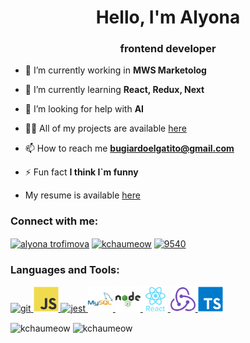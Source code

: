 <h1 align="center">Hello, I'm Alyona</h1>
<h3 align="center">frontend developer</h3>

- 🔭 I’m currently working in **MWS Marketolog**

- 🌱 I’m currently learning **React, Redux, Next**

- 🤝 I’m looking for help with **AI**

- 👨‍💻 All of my projects are available [here](https://github.com/kchaumeow?tab=repositories)

- 📫 How to reach me **bugiardoelgatito@gmail.com**

- ⚡ Fun fact **I think I`m funny**

- My resume is available [here](https://tula.hh.ru/resume/a3887878ff096b62c70039ed1f6a5676625a33)

<h3 align="left">Connect with me:</h3>
<p align="left">
<a href="https://kaggle.com/alyona trofimova" target="blank"><img align="center" src="https://raw.githubusercontent.com/rahuldkjain/github-profile-readme-generator/master/src/images/icons/Social/kaggle.svg" alt="alyona trofimova" height="30" width="40" /></a>
<a href="https://www.leetcode.com/kchaumeow" target="blank"><img align="center" src="https://raw.githubusercontent.com/rahuldkjain/github-profile-readme-generator/master/src/images/icons/Social/leet-code.svg" alt="kchaumeow" height="30" width="40" /></a>
<a href="https://discord.gg/9540" target="blank"><img align="center" src="https://raw.githubusercontent.com/rahuldkjain/github-profile-readme-generator/master/src/images/icons/Social/discord.svg" alt="9540" height="30" width="40" /></a>
</p>

<h3 align="left">Languages and Tools:</h3>
<p align="left"> <a href="https://git-scm.com/" target="_blank" rel="noreferrer"> <img src="https://www.vectorlogo.zone/logos/git-scm/git-scm-icon.svg" alt="git" width="40" height="40"/> </a> <a href="https://developer.mozilla.org/en-US/docs/Web/JavaScript" target="_blank" rel="noreferrer"> <img src="https://raw.githubusercontent.com/devicons/devicon/master/icons/javascript/javascript-original.svg" alt="javascript" width="40" height="40"/> </a> <a href="https://jestjs.io" target="_blank" rel="noreferrer"> <img src="https://www.vectorlogo.zone/logos/jestjsio/jestjsio-icon.svg" alt="jest" width="40" height="40"/> </a> <a href="https://www.mysql.com/" target="_blank" rel="noreferrer"> <img src="https://raw.githubusercontent.com/devicons/devicon/master/icons/mysql/mysql-original-wordmark.svg" alt="mysql" width="40" height="40"/> </a> <a href="https://nodejs.org" target="_blank" rel="noreferrer"> <img src="https://raw.githubusercontent.com/devicons/devicon/master/icons/nodejs/nodejs-original-wordmark.svg" alt="nodejs" width="40" height="40"/> </a> <a href="https://reactjs.org/" target="_blank" rel="noreferrer"> <img src="https://raw.githubusercontent.com/devicons/devicon/master/icons/react/react-original-wordmark.svg" alt="react" width="40" height="40"/> </a> <a href="https://redux.js.org" target="_blank" rel="noreferrer"> <img src="https://raw.githubusercontent.com/devicons/devicon/master/icons/redux/redux-original.svg" alt="redux" width="40" height="40"/> </a> <a href="https://www.typescriptlang.org/" target="_blank" rel="noreferrer"> <img src="https://raw.githubusercontent.com/devicons/devicon/master/icons/typescript/typescript-original.svg" alt="typescript" width="40" height="40"/> </a> </p>

<span><img align="center" src="https://github-readme-stats.vercel.app/api/top-langs?username=kchaumeow&show_icons=true&locale=en&layout=compact" alt="kchaumeow" /></span>
<span><img align="center" src="https://github-readme-streak-stats.herokuapp.com/?user=kchaumeow&" alt="kchaumeow" /></span>

